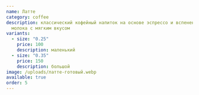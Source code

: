 ```yaml
---
name: Латте
category: coffee
description: классический кофейный напиток на основе эспрессо и вспененного
  молока с мягким вкусом
variants:
  - size: "0.25"
    price: 100
    description: маленький
  - size: "0.35"
    price: 150
    description: большой
image: /uploads/латте-готовый.webp
available: true
order: 5
---
```

